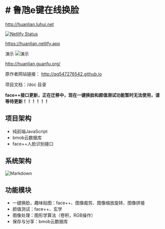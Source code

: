 # # 鲁虺e键在线换脸

http://huanlian.luhui.net

[![Netlify Status](https://api.netlify.com/api/v1/badges/89dedafa-9b61-4e94-a00d-34a5e8f9e342/deploy-status)](https://app.netlify.com/sites/huanlian/deploys)

https://huanlian.netlify.app


演示
![演示](http://huanlian.guanfu.org/Thumbnail20220715215755.jpg)

http://huanlian.guanfu.org/

原作者网站链接： http://qq547276542.github.io

项目文档：/doc 目录

**face++接口更新，正在迁移中，现在一键换脸和颜值测试功能暂时无法使用，请等待更新！！！！！！**

## 项目架构

- 纯前端JavaScript
- bmob云数据库
- face++人脸识别接口

## 系统架构

![Markdown](http://i1.bvimg.com/627416/721ab6e46183322c.png)

## 功能模块

- 一键换脸，趣味贴图：face++、图像裁剪、图像缩放旋转、图像拼接
- 颜值测试：face++、玄学
- 图像处理：图形学算法（卷积，RGB操作）
- 保存与分享：bmob云数据库
